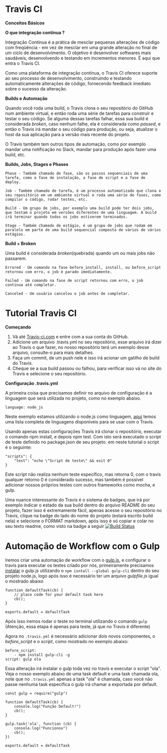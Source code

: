 # Travis CI

**Conceitos Básicos**

**O que integração contínua ?**

Integração Contínua é a prática de mesclar pequenas alterações de código com freqüência - em vez de mesclar em uma grande alteração no final de um ciclo de desenvolvimento. O objetivo é desenvolver softwares mais saudáveis, desenvolvendo e testando em incrementos menores. É aqui que entra o Travis CI.

Como uma plataforma de integração contínua, o Travis CI oferece suporte ao seu processo de desenvolvimento, construindo e testando automaticamente alterações de código, fornecendo feedback imediato sobre o sucesso da alteração.

**Builds e Automação**

Quando você roda uma build, o Travis clona o seu repositório do GitHub num ambiente virtual, e então roda uma série de tarefas para construir e testar o seu código. Se alguma dessas tarefas falhar, essa sua build é considerada _broken_, caso nenhum falhe, ela é considerada como _passed_, e então o Travis irá mandar o seu código para produção, ou seja, atualizar o host da sua aplicação para a versão mais recente do projeto.

O Travis também tem outros tipos de automação, como por exemplo mandar uma notificação no Slack, mandar para produção após fazer uma build, etc.

**Builds, Jobs, Stages e Phases**

    Phase - Também chamado de fase, são os passos sequenciais de uma tarefa, como a fase de instalação, a fase de script e a fase de deploy.

    Job - Também chamado de tarefa, é um processo automatizado que clona o seu repositório em um ambiente virtual e roda uma série de fases, como compilar o código, rodar testes, etc.

    Build - Um grupo de jobs, por exemplo uma build pode ter dois jobs, que testam o projeto em versões diferentes de uma linguagem. A build irá terminar quando todos os jobs estiverem terminados.

    Stage - Também chamado de estágio, é um grupo de jobs que rodam em paralelo em parte de uma build sequencial composta de vários de vários estágios.

**Build = Broken**

Uma build é considerada _broken_(quebrada) quando um ou mais jobs não passarem.

    Errored - Um comando na fase before_install, install, ou before_script retornou com erro, o job é parado imediatamente.

    Failed - Um comando na fase de script retornou com erro, o job continua até completar.

    Canceled - Um usuário cancelou o job antes de completar.

# Tutorial Travis CI

**Começando**

1. Vá até [Travis-ci.com](https://travis-ci.com/) e entre com a sua conta do GitHub.
2. Adicione um arquivo .travis.yml no seu repositório, esse arquivo irá dizer ao Travis o que fazer, no nosso repositório terá um exemplo desse arquivo, consulte-o para mais detalhes.
3. Faça um commit, de um push nele e isso irá acionar um gatilho de build do Travis.
4. Cheque se a sua build passou ou falhou, para verificar isso vá no site do Travis e selecione o seu repositório.

**Configuração .travis.yml**

A primeira coisa que precisamos definir no arquivo de configuração é a linguagem que será utilizada no projeto, como no exemplo abaixo.

    language: node_js

Neste exemplo estamos utilizando o node.js como linguagem, [aqui](https://docs.travis-ci.com/user/languages/) temos uma lista completa de linguagens disponíveis para se usar com o Travis.

Usando apenas estas configurações Travis irá clonar o repositório, executar o comando npm install, e depois npm test. Com isto será executado o script de teste definido no package.json de seu projeto. em neste tutorial o script é o seguinte:

    "scripts": {
        "test": "echo \"Script de teste\" && exit 0"
    }

Este script não realiza nenhum teste específico, mas retorna 0, com o travis qualquer retorno 0 é considerado sucesso, mas também é possível adicionar nossos próprios testes com outros frameworks como mocha, e gulp.

Uma nuance interessante do Travis é o sistema de badges, que irá por exemplo indicar o estado da sua build dentro do arquivo README do seu projeto, fazer isso é extremamente fácil, apenas acesse o seu repositório no Travis, clique na badge do lado do nome do projeto (estará escrito build nela) e selecione o FORMAT markdown, após isso é só copiar e colar no seu texto readme, como visto na badge a seguir [![Build Status](https://travis-ci.org/LucasHenriqueP/ProjetoIntegrador.svg?branch=master)](https://travis-ci.org/LucasHenriqueP/ProjetoIntegrador)

# Automação de Workflow com o Gulp

Iremos criar uma automação de workflow com o [gulp.js](https://gulpjs.com/), e configurar o travis para executar os testes criado por nós, primeiramente precisamos [instalar](https://gulpjs.com/docs/en/getting-started/quick-start) o gulp.js utilizando o ```npm isntall --global gulp-cli``` dentro do seu projeto node.js, logo após isso é necessário ter um arquivo _gulpfile.js_ igual o mostrado abaixo
    
    function defaultTask(cb) {
        // place code for your default task here
        cb();
    }

    exports.default = defaultTask

Após isso iremos rodar o teste no terminal utilizando o comando ```gulp``` (Atenção, essa etapa é apenas para teste, já que no Travis é diferente)

Agora no ```.travis.yml``` é necessário adicionar dois novos componentes, o _before\_script_ e o _script_, como mostrado no exemplo abaixo:

    before_script:
        - npm install gulp-cli -g
    script: gulp ola

Essa alteração irá instalar o gulp toda vez no travis e executar o script "ola". Veja o nosso exemplo abaixo de uma task default e uma task chamada ola, note que no ```.travis.yml``` apenas a task "ola" é chamada, caso você não passe nenhuma task específica o gulp irá chamar a exportada por default.

    const gulp = require("gulp")

    function defaultTask(cb) {
        console.log("Função Default!")
        cb();
    }

    gulp.task('ola', function (cb) {
        console.log("Funcionou")
        cb();
    })

    exports.default = defaultTask